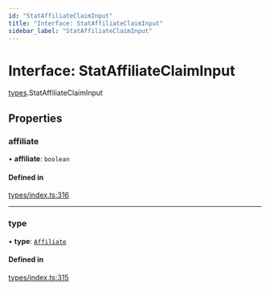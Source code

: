 ```yaml
---
id: "StatAffiliateClaimInput"
title: "Interface: StatAffiliateClaimInput"
sidebar_label: "StatAffiliateClaimInput"
---
```


# Interface: StatAffiliateClaimInput

[types](../../../modules/Types/Types.md).StatAffiliateClaimInput

## Properties

### affiliate

• **affiliate**: `boolean`

#### Defined in

[types/index.ts:316](https://github.com/PolymeshAssociation/polymesh-sdk/blob/15be87e8/src/types/index.ts#L316)

___

### type

• **type**: [`Affiliate`](../../../enums/Types/ClaimType/ClaimType.md#affiliate)

#### Defined in

[types/index.ts:315](https://github.com/PolymeshAssociation/polymesh-sdk/blob/15be87e8/src/types/index.ts#L315)
